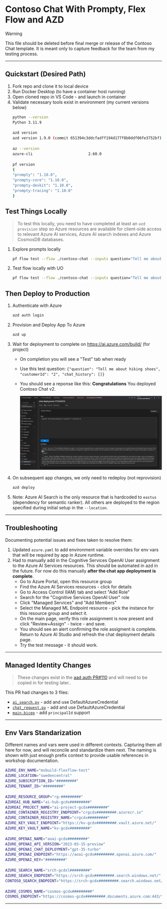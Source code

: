 # Contoso Chat With Prompty, Flex Flow and AZD

> [!WARNING]
> This file should be deleted before final merge or release of the Contoso Chat template. It is meant only to capture feedback for the team from my testing process.

---

## Quickstart (Desired Path)

1. Fork repo and clone it to local device
1. Run Docker Desktop (to have a container host running)
1. Open cloned repo in VS Code - and launch in container
1. Validate necessary tools exist in environment (my current versions below)
    ```bash 
    python --version
    Python 3.11.9

    azd version
    azd version 1.9.0 (commit 651394c3ddcfadff194d177f8b0ddf06fe3752bf)

    az --version
    azure-cli                         2.60.0

    pf version
    {
    "prompty": "1.10.0",
    "prompty-core": "1.10.0",
    "prompty-devkit": "1.10.0",
    "prompty-tracing": "1.10.0"
    }
    ```

## Test Things Locally 

> To test this locally, you need to have completed at least an `azd provision` step so Azure resources are available for client-side access to relevant Azure AI services, Azure AI search indexes and Azure CosmosDB databases.

1. Explore prompts locally
    ```bash
    pf flow test --flow ./contoso-chat --inputs question="Tell me about hiking shoes" chat_history=[] customerId="2"
    ```
1. Test flow locally with UO
    ```bash
    pf flow test --flow ./contoso-chat --inputs question="Tell me about hiking shoes" chat_history=[] customerId="2" --ui
    ```

## Then Deploy to Production

1. Authenticate with Azure
    ```bash
    azd auth login
    ```
1. Provision and Deploy App To Azure
    ```bash
    azd up
    ```
1. Wait for deployment to complete on https://ai.azure.com/build/ (for project)
    - On completion you will see a "Test" tab when ready
    - Use this test question: `{"question": "Tell me about hiking shoes", "customerId": "2", "chat_history": []}` 
    - You should see a reponse like this: **Congratulations** You deployed Contoso Chat v2.

      ![Contoso Chat Test](./img/azd-contoso-chat-test.png)
1. On subsequent app changes, we only need to redeploy (not reprovision)
    ```bash
    azd deploy
    ```
1. Note: Azure AI Search is the only resource that is hardcoded to `eastus` (dependency for semantic ranker). All others are deployed to the region specified during initial setup in the `--location`.

---

## Troubleshooting

Documenting potential issues and fixes taken to resolve them:

1. Updated `azure.yaml` to add environment variable overrides for env vars that will be required by app in Azure runtime.
1. Had to manually add in the Cognitive Services OpenAI User assignment to the Azure AI Services resources. This should be automated in azd in the future. For now do this manually **after the chat app deployment is complete**.
    - Go to Azure Portal, open this resource group
    - Find the Azure AI Services resources - click for details
    - Go to Access Control (IAM) tab and select "Add Role"
    - Search for the "Cognitive Services OpenAI User" role
    - Click "Managed Services" and "Add Members"
    - Select the Managed ML Endpoint resource - pick the instance for this resource group and select it.
    - On the main page, verify this role assignment is now present and click "Review+Assign" - twice - and save.
    - You should see an alert confirming the role assigment is complete. Return to Azure AI Studio and refresh the chat deployment details page.
    - Try the test message - it should work. 

---

## Managed Identity Changes

> These changes exist in the [aad auth PR#110](https://github.com/Azure-Samples/contoso-chat/pull/110/files) and will need to be copied in for testing later..

This PR had changes to 3 files:
- [`ai_search.py`](https://github.com/Azure-Samples/contoso-chat/pull/110/files#diff-6c0251d538c1b48e689a30f577c3668096de92079407f0337cbe5b9962ae922b) - add and use DefaultAzureCredential
- [`chat_request.py`](https://github.com/Azure-Samples/contoso-chat/pull/110/files#diff-43c2f1da4e97373ae88c1685935a829c375946f1f98a8b1845e98db41cba18d3) - add and use DefaultAzureCredential
- [`main.bicep`](https://github.com/Azure-Samples/contoso-chat/pull/110/files#diff-7ef659fc9cf6968e718894d300490b14ea7a52091e7d4bcffae3a5029ac721d4) - add `principalId` support

---

## Env Vars Standarization

Different names and vars were used in different contexts. Capturing them all here for now, and will reconcile and standardize them next. The naming is shown with just enough prefix context to provide usable references in workshop documentation.

```bash
AZURE_ENV_NAME="msbuild-flexflow-test"
AZURE_LOCATION="swedencentral"
AZURE_SUBSCRIPTION_ID="#########"
AZURE_TENANT_ID="#########"

AZURE_RESOURCE_GROUP="rg-#########"
AZUREAI_HUB_NAME="ai-hub-gcdx#########"
AZUREAI_PROJECT_NAME="ai-project-gcdx#########"
AZURE_CONTAINER_REGISTRY_ENDPOINT="crgcdx#########.azurecr.io"
AZURE_CONTAINER_REGISTRY_NAME="crgcdx#########"
AZURE_KEY_VAULT_ENDPOINT="https://kv-gcdx#########.vault.azure.net/"
AZURE_KEY_VAULT_NAME="kv-gcdx#########"

AZURE_OPENAI_NAME="aoai-gcdx#########"
AZURE_OPENAI_API_VERSION="2023-03-15-preview"
AZURE_OPENAI_CHAT_DEPLOYMENT="gpt-35-turbo"
AZURE_OPENAI_ENDPOINT="https://aoai-gcdx#########.openai.azure.com/"
AZURE_OPENAI_KEY="#########"

AZURE_SEARCH_NAME="srch-gcdxl#########"
AZURE_SEARCH_ENDPOINT="https://srch-gcdx#########.search.windows.net/"
CONTOSO_SEARCH_ENDPOINT="https://srch-gcdx#########.search.windows.net/"

AZURE_COSMOS_NAME="cosmos-gcdx#########"
COSMOS_ENDPOINT="https://cosmos-gcdx#########.documents.azure.com:443/"
```

---